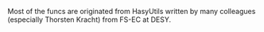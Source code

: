 Most of the funcs are originated from HasyUtils written by many colleagues (especially Thorsten Kracht) from FS-EC at DESY.
